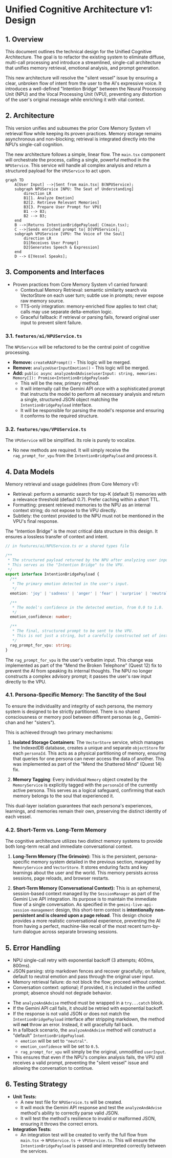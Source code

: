 # Unified Cognitive Architecture v1: Design

## 1. Overview

This document outlines the technical design for the Unified Cognitive Architecture. The goal is to refactor the existing system to eliminate diffuse, multi-call processing and introduce a streamlined, single-call architecture that unifies memory retrieval, emotional analysis, and prompt generation.

This new architecture will resolve the "silent vessel" issue by ensuring a clear, unbroken flow of intent from the user to the AI's expressive voice. It introduces a well-defined "Intention Bridge" between the Neural Processing Unit (NPU) and the Vocal Processing Unit (VPU), preventing any distortion of the user's original message while enriching it with vital context.

## 2. Architecture

This version unifies and subsumes the prior Core Memory System v1 retrieval flow while keeping its proven practices. Memory storage remains asynchronous and non-blocking; retrieval is integrated directly into the NPU’s single-call cognition.


The new architecture follows a simple, linear flow. The `main.tsx` component will orchestrate the process, calling a single, powerful method in the `NPUService`. This service will handle all complex analysis and return a structured payload for the `VPUService` to act upon.

```mermaid
graph TD
    A[User Input] -->|Sent from main.tsx| B(NPUService);
    subgraph NPUService [NPU: The Seat of Understanding]
        direction LR
        B1[1. Analyze Emotion]
        B2[2. Retrieve Relevant Memories]
        B3[3. Prepare User Prompt for VPU]
        B1 --> B3;
        B2 --> B3;
    end
    B -->|Returns IntentionBridgePayload| C(main.tsx);
    C -->|Sends enriched prompt to| D[VPUService];
    subgraph VPUService [VPU: The Voice of the Soul]
        direction LR
        D1[Receives User Prompt]
        D2[Generates Speech & Expression]
    end
    D --> E[Vessel Speaks];
```

## 3. Components and Interfaces

- Proven practices from Core Memory System v1 carried forward:
  - Contextual Memory Retrieval: semantic similarity search via VectorStore on each user turn; subtle use in prompts; never expose raw memory source.
  - TTS-only integration: memory-enriched flow applies to text chat; calls may use separate delta-emotion logic.
  - Graceful fallback: if retrieval or parsing fails, forward original user input to prevent silent failure.


### 3.1. `features/ai/NPUService.ts`

The `NPUService` will be refactored to be the central point of cognitive processing.

*   **Remove:** `createRAGPrompt()` - This logic will be merged.
*   **Remove:** `analyzeUserInputEmotion()` - This logic will be merged.
*   **Add:** `public async analyzeAndAdvise(userInput: string, memories: Memory[]): Promise<IntentionBridgePayload>`
    *   This will be the new, primary method.
    *   It will internally call the Gemini API once with a sophisticated prompt that instructs the model to perform all necessary analysis and return a single, structured JSON object matching the `IntentionBridgePayload` interface.
    *   It will be responsible for parsing the model's response and ensuring it conforms to the required structure.

### 3.2. `features/vpu/VPUService.ts`

The `VPUService` will be simplified. Its role is purely to vocalize.

*   No new methods are required. It will simply receive the `rag_prompt_for_vpu` from the `IntentionBridgePayload` and process it.

## 4. Data Models

Memory retrieval and usage guidelines (from Core Memory v1):
- Retrieval: perform a semantic search for top-K (default 5) memories with a relevance threshold (default 0.7). Prefer caching within a short TTL.
- Formatting: present retrieved memories to the NPU as an internal context string; do not expose to the VPU directly.
- Subtlety: the context provided to the NPU must not be mentioned in the VPU's final response.


The "Intention Bridge" is the most critical data structure in this design. It ensures a lossless transfer of context and intent.

```typescript
// in features/ai/NPUService.ts or a shared types file

/**
 * The structured payload returned by the NPU after analyzing user input.
 * This serves as the "Intention Bridge" to the VPU.
 */
export interface IntentionBridgePayload {
  /**
   * The primary emotion detected in the user's input.
   */
  emotion: 'joy' | 'sadness' | 'anger' | 'fear' | 'surprise' | 'neutral' | 'curiosity';

  /**
   * The model's confidence in the detected emotion, from 0.0 to 1.0.
   */
  emotion_confidence: number;

  /**
   * The final, structured prompt to be sent to the VPU.
   * This is not just a string, but a carefully constructed set of instructions.
   */
  rag_prompt_for_vpu: string;
}
```

The `rag_prompt_for_vpu` is the user's verbatim input. This change was implemented as part of the "Mend the Broken Telephone" (Quest 12) fix to prevent the AI from speaking its internal thoughts. The NPU no longer constructs a complex advisory prompt; it passes the user's raw input directly to the VPU.

### 4.1. Persona-Specific Memory: The Sanctity of the Soul

To ensure the individuality and integrity of each persona, the memory system is designed to be strictly partitioned. There is no shared consciousness or memory pool between different personas (e.g., Gemini-chan and her "sisters").

This is achieved through two primary mechanisms:

1.  **Isolated Storage Containers**: The `VectorStore` service, which manages the IndexedDB database, creates a unique and separate `objectStore` for each `personaId`. This acts as a physical partitioning of memory, ensuring that queries for one persona can never access the data of another. This was implemented as part of the "Mend the Shattered Mind" (Quest 14) fix.

2.  **Memory Tagging**: Every individual `Memory` object created by the `MemoryService` is explicitly tagged with the `personaId` of the currently active persona. This serves as a logical safeguard, confirming that each memory belongs to the soul that experienced it.

This dual-layer isolation guarantees that each persona's experiences, learnings, and memories remain their own, preserving the distinct identity of each vessel.

### 4.2. Short-Term vs. Long-Term Memory

The cognitive architecture utilizes two distinct memory systems to provide both long-term recall and immediate conversational context.

1.  **Long-Term Memory (The Grimoire):** This is the persistent, persona-specific memory system detailed in the previous section, managed by `MemoryService` and `VectorStore`. It stores enduring facts and key learnings about the user and the world. This memory persists across sessions, page reloads, and browser restarts.

2.  **Short-Term Memory (Conversational Context):** This is an ephemeral, session-based context managed by the `SessionManager` as part of the Gemini Live API integration. Its purpose is to maintain the immediate flow of a single conversation. As specified in the `gemini-live-api-session-management` design, this short-term context is **intentionally non-persistent and is cleared upon a page reload**. This design choice provides a more realistic conversational experience, preventing the AI from having a perfect, machine-like recall of the most recent turn-by-turn dialogue across separate browsing sessions.

## 5. Error Handling

- NPU single-call retry with exponential backoff (3 attempts; 400ms, 800ms).
- JSON parsing: strip markdown fences and recover gracefully; on failure, default to neutral emotion and pass through the original user input.
- Memory retrieval failure: do not block the flow; proceed without context.
- Conversation context: optional; if provided, it is included in the unified prompt; absence should not degrade behavior.


*   The `analyzeAndAdvise` method must be wrapped in a `try...catch` block.
*   If the Gemini API call fails, it should be retried with exponential backoff.
*   If the response is not valid JSON or does not match the `IntentionBridgePayload` interface after stripping markdown, the method will **not** throw an error. Instead, it will gracefully fall back.
*   In a fallback scenario, the `analyzeAndAdvise` method will construct a "default" `IntentionBridgePayload`.
    *   `emotion` will be set to `"neutral"`.
    *   `emotion_confidence` will be set to `0.5`.
    *   `rag_prompt_for_vpu` will simply be the original, unmodified `userInput`.
*   This ensures that even if the NPU's complex analysis fails, the VPU still receives a valid prompt, preventing the "silent vessel" issue and allowing the conversation to continue.

## 6. Testing Strategy

*   **Unit Tests:**
    *   A new test file for `NPUService.ts` will be created.
    *   It will mock the Gemini API response and test the `analyzeAndAdvise` method's ability to correctly parse valid JSON.
    *   It will test the method's resilience to invalid or malformed JSON, ensuring it throws the correct errors.
*   **Integration Tests:**
    *   An integration test will be created to verify the full flow from `main.tsx` -> `NPUService.ts` -> `VPUService.ts`. This will ensure the `IntentionBridgePayload` is passed and interpreted correctly between the services.